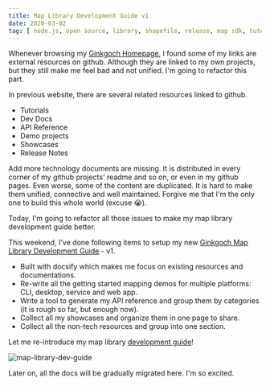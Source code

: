 ```yaml
---
title: Map Library Development Guide v1
date: 2020-03-02
tag: [ node.js, open source, library, shapefile, release, map sdk, tutorials, electron map ]
---
```

Whenever browsing my [Ginkgoch Homepage](https://ginkgoch.com), I found some of my links are external resources on github. Although they are linked to my own projects, but they still make me feel bad and not unified. I'm going to refactor this part.
<!-- more --> 

In previous website, there are several related resources linked to github.
* Tutorials
* Dev Docs
* API Reference
* Demo projects
* Showcases
* Release Notes

Add more technology documents are missing. It is distributed in every corner of my github projects' readme and so on, or even in my github pages. Even worse, some of the content are duplicated. It is hard to make them unified, connective and well maintained. Forgive me that I'm the only one to build this whole world (excuse 😭).

Today, I'm going to refactor all those issues to make my map library development guide better.

This weekend, I've done following items to setup my new [Ginkgoch Map Library Development Guide](https://ginkgoch.com/guide) - v1.

* Built with docsify which makes me focus on existing resources and documentations.
* Re-write all the getting started mapping demos for multiple platforms: CLI, desktop, service and web app.
* Write a tool to generate my API reference and group them by categories (it is rough so far, but enough now).
* Collect all my showcases and organize them in one page to share.
* Collect all the non-tech resources and group into one section.

Let me re-introduce my map library [development guide](https://ginkgoch.com/guide)!

![map-library-dev-guide](/blog/post-imgs/20200302/map-library-dev-guide.png)

Later on, all the docs will be gradually migrated here. I'm so excited.

<!-- md _reference.md -->

